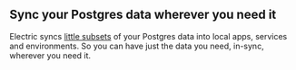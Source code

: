 ## Sync your Postgres data <span class="no-wrap">wherever you need it</span>

Electric syncs [little subsets](/guides/shapes) of your Postgres data into local apps, <span class="no-wrap-sm">services and environments</span>. <span class="hidden-md"><span class="no-wrap-lg">So you can have just the data you need</span>, <span class="no-wrap">in-sync</span>, <span class="no-wrap">wherever you need it</span>.</span>